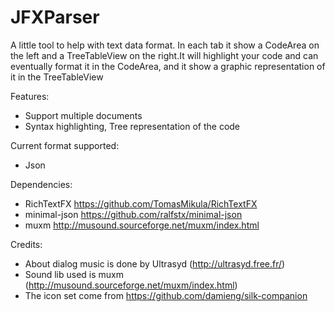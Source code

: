 # JFXParser
A little tool to help with text data format. In each tab it show a CodeArea on the left and a TreeTableView
on the right.It will highlight your code and can eventually format it in the CodeArea, and it show a graphic representation
of it in the TreeTableView

Features:
- Support multiple documents
- Syntax highlighting, Tree representation of the code

Current format supported:
- Json

Dependencies:
- RichTextFX https://github.com/TomasMikula/RichTextFX
- minimal-json https://github.com/ralfstx/minimal-json
- muxm http://musound.sourceforge.net/muxm/index.html

Credits:
- About dialog music is done by Ultrasyd (http://ultrasyd.free.fr/)
- Sound lib used is muxm (http://musound.sourceforge.net/muxm/index.html)
- The icon set come from https://github.com/damieng/silk-companion
